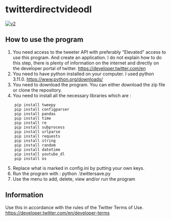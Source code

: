 # twitterdirectvideodl

[![v2](https://img.shields.io/endpoint?url=https%3A%2F%2Ftwbadges.glitch.me%2Fbadges%2Fv2)](https://developer.twitter.com/en/docs/twitter-api)

## How to use the program

1. You need access to the tweeter API with preferably "Elevated" access to use this program. And create an application. I do not explain how to do this step, there is plenty of information on the internet and directly on the developer portal of twitter. https://developer.twitter.com/en
2. You need to have python installed on your computer. I used python 3.11.0. https://www.python.org/downloads/
3. You need to download the program. You can either download the zip file or clone the repository.
4. You need to install all the necessary libraries which are :
```
    pip install tweepy
    pip install configparser
    pip install pandas
    pip install time
    pip install re
    pip install subprocess
    pip install urlparse
    pip install requests
    pip install string
    pip install random
    pip install datetime
    pip install youtube_dl
    pip install os
```
5. Replace what is marked in config.ini by putting your own keys.
6. Run the program with : python .\twittersave.py
7. Use the menu to add, delete, view and/or run the program

## Information

Use this in accordance with the rules of the Twitter Terms of Use. https://developer.twitter.com/en/developer-terms

    
